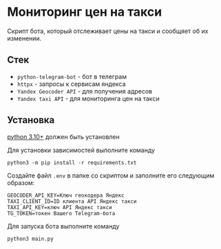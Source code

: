 # Мониторинг цен на такси

Скрипт бота, который отслеживает цены на такси и сообщяет об их изменении.

## Стек
- `python-telegram-bot` - бот в телеграм
- `httpx` - запросы к сервисам яндекса
- `Yandex Geocoder API` - для получения адресов
- `Yandex taxi API` - для мониторинга цен на такси

## Установка
[python 3.10+](https://www.python.org/) должен быть установлен

Для установки зависимостей выполните команду 
```commandline
python3 -m pip install -r requirements.txt
```

Создайте файл `.env` в папке со скриптом и заполните его следующим образом:
```
GEOCODER_API_KEY=Ключ геокодера Яндекс
TAXI_CLIENT_ID=ID клиента API Яндекс такси
TAXI_API_KEY=ключ API Яндекс такси
TG_TOKEN=токен Вашего Telegram-бота
```

Для запуска бота выполните команду
```commandline
python3 main.py
```